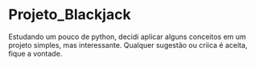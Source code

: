 # Projeto_Blackjack
Estudando um pouco de python, decidi aplicar alguns conceitos em um projeto simples, mas interessante. 
Qualquer sugestão ou criica é aceita, fique a vontade.
